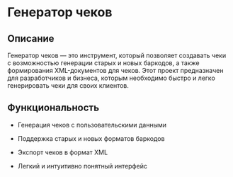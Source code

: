# Генератор чеков


## Описание


Генератор чеков — это инструмент, который позволяет создавать чеки с возможностью генерации старых и новых баркодов, а также формирования XML-документов для чеков. Этот проект предназначен для разработчиков и бизнеса, которым необходимо быстро и легко генерировать чеки для своих клиентов.


## Функциональность


- Генерация чеков с пользовательскими данными

- Поддержка старых и новых форматов баркодов

- Экспорт чеков в формат XML

- Легкий и интуитивно понятный интерфейс
